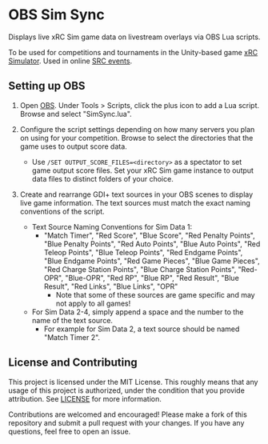 # OBS Sim Sync

Displays live xRC Sim game data on livestream overlays via OBS Lua scripts.

To be used for competitions and tournaments in the Unity-based game [xRC Simulator](http://xrcsimulator.org/). Used in online [SRC events](https://secondrobotics.org).

## Setting up OBS

1. Open [OBS](https://obsproject.com/). Under Tools > Scripts, click the plus icon to add a Lua script. Browse and select "SimSync.lua".

2. Configure the script settings depending on how many servers you plan on using for your competition. Browse to select the directories that the game uses to output score data.

    * Use `/SET OUTPUT_SCORE_FILES=<directory>` as a spectator to set game output score files. Set your xRC Sim game instance to output data files to distinct folders of your choice.

3. Create and rearrange GDI+ text sources in your OBS scenes to display live game information. The text sources must match the exact naming conventions of the script.

    * Text Source Naming Conventions for Sim Data 1:
        * "Match Timer", "Red Score", "Blue Score", "Red Penalty Points", "Blue Penalty Points", "Red Auto Points", "Blue Auto Points", "Red Teleop Points", "Blue Teleop Points", "Red Endgame Points", "Blue Endgame Points", "Red Game Pieces", "Blue Game Pieces", "Red Charge Station Points", "Blue Charge Station Points", "Red-OPR", "Blue-OPR", "Red RP", "Blue RP", "Red Result", "Blue Result", "Red Links", "Blue Links", "OPR"
            * Note that some of these sources are game specific and may not apply to all games!
    * For Sim Data 2-4, simply append a space and the number to the name of the text source.
         * For example for Sim Data 2, a text source should be named "Match Timer 2".

## License and Contributing

This project is licensed under the MIT License. This roughly means that any usage of this project is authorized, under the condition that you provide attribution. See [LICENSE](LICENSE) for more information.

Contributions are welcomed and encouraged! Please make a fork of this repository and submit a pull request with your changes. If you have any questions, feel free to open an issue.
